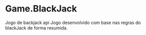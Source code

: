 # Game.BlackJack
Jogo de backjack api
Jogo desenvolvido com base nas regras do blackJack de forma resumida.
